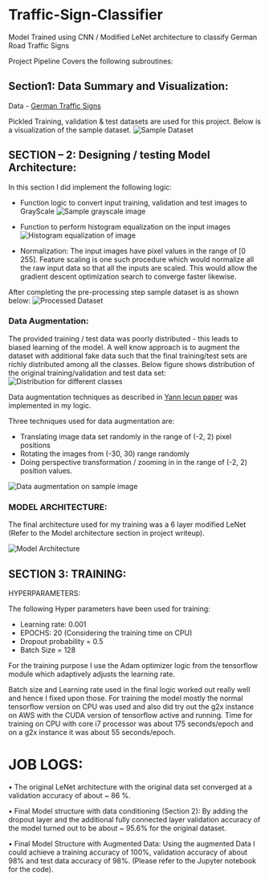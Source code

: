 # Traffic-Sign-Classifier
Model Trained using CNN / Modified LeNet architecture to classify German Road Traffic Signs

Project Pipeline Covers the following subroutines:

## Section1: Data Summary and Visualization:
  
  Data - [German Traffic Signs](http://benchmark.ini.rub.de/?section=gtsrb&subsection=dataset)

  Pickled Training, validation & test datasets are used for this project. Below is a visualization of the sample dataset.
  ![Sample Dataset](https://github.com/aranga81/Traffic-Sign-Classifier/tree/master/output%20images/dataset.png)
    
## SECTION – 2: Designing / testing Model Architecture:

In this section I did implement the following logic:
- Function logic to convert input training, validation and test images to GrayScale
![Sample grayscale image](https://github.com/aranga81/Traffic-Sign-Classifier/tree/master/output%20images/grayscale.png)

- Function to perform histogram equalization on the input images
![Histogram equalization of image](https://github.com/aranga81/Traffic-Sign-Classifier/tree/master/output%20images/histogramequalization.png)

- Normalization: 
            The input images have pixel values in the range of [0 255]. Feature scaling is one such procedure which would normalize all the raw input data so that all the inputs are scaled. This would allow the gradient descent optimization search to converge faster likewise.

After completing the pre-processing step sample dataset is as shown below:
![Processed Dataset](https://github.com/aranga81/Traffic-Sign-Classifier/tree/master/output%20images/datapreprocessing.png)


### Data Augmentation:
The provided training / test data was poorly distributed - this leads to biased learning of the model. A well know approach is to augment the dataset with additional fake data such that the final training/test sets are richly distributed among all the classes.
Below figure shows distribution of the original training/validation and test data set:
![Distribution for different classes](https://github.com/aranga81/Traffic-Sign-Classifier/tree/master/output%20images/datadistribution.png)

Data augmentation techniques as described in [Yann lecun paper](http://yann.lecun.com/exdb/publis/pdf/sermanet-ijcnn-11.pdf)
was implemented in my logic. 

Three techniques used for data augmentation are:
-	Translating image data set randomly in the range of (-2, 2) pixel positions
-	Rotating the images from (-30, 30) range randomly
-	Doing perspective transformation / zooming in in the range of (-2, 2) position values.

![Data augmentation on sample image](https://github.com/aranga81/Traffic-Sign-Classifier/tree/master/output%20images/dataaugmentation.png)

### MODEL ARCHITECTURE:

The final architecture used for my training was a 6 layer modified LeNet (Refer to the Model architecture section in project writeup).

![Model Architecture](https://github.com/aranga81/Traffic-Sign-Classifier/tree/master/output%20images/ModifiedLeNetModel.png)

## SECTION 3: TRAINING:
HYPERPARAMETERS:

The following Hyper parameters have been used for training:

-	Learning rate: 0.001
-	EPOCHS: 20 (Considering the training time on CPU)
-	Dropout probability = 0.5
-	Batch Size = 128

For the training purpose I use the Adam optimizer logic from the tensorflow module which adaptively adjusts the learning rate. 

Batch size and Learning rate used in the final logic worked out really well and hence I fixed upon those.
For training the model mostly the normal tensorflow version on CPU was used and also did try out the g2x instance on AWS with the CUDA version of tensorflow active and running. 
Time for training on CPU with core i7 processor was about 175 seconds/epoch and on a g2x instance it was about 55 seconds/epoch.

# JOB LOGS:

•	The original LeNet architecture with the original data set converged at a validation accuracy of about ~ 86 %.

•	Final Model structure with data conditioning (Section 2): By adding the dropout layer and the additional fully connected layer validation accuracy of the model turned out to be about ~ 95.6% for the original dataset.

•	Final Model Structure with Augmented Data: Using the augmented Data I could achieve a training accuracy of 100%, validation accuracy of about 98% and test data accuracy of 98%. (Please refer to the Jupyter notebook for the code).





